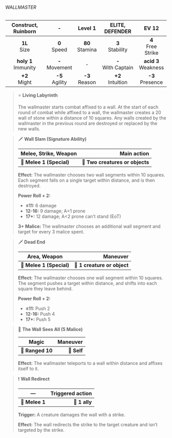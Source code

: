 ###### WALLMASTER

|  Construct, Ruinborn   |         -         |      Level 1      |    ELITE, DEFENDER    |         EV 12          |
|:----------------------:|:-----------------:|:-----------------:|:---------------------:|:----------------------:|
|     **1L**<br>Size     |  **0**<br>Speed   | **80**<br>Stamina |  **3**<br>Stability   |  **4**<br>Free Strike  |
| **holy 1**<br>Immunity | **-**<br>Movement |         -         | **-**<br>With Captain | **acid 3**<br>Weakness |
|    **+2**<br>Might     | **-5**<br>Agility | **-3**<br>Reason  |  **+2**<br>Intuition  |   **-3**<br>Presence   |

> ⭐️ **Living Labyrinth**
> 
> The wallmaster starts combat affixed to a wall. At the start of each round of combat while affixed to a wall, the wallmaster creates a 20 wall of stone within a distance of 10 squares. Any walls created by the wallmaster in the previous round are destroyed or replaced by the new walls.

> 🗡 **Wall Slam (Signature Ability)**
> 
> | **Melee, Strike, Weapon** |                 **Main action** |
> | ------------------------- | -------------------------------:|
> | **📏 Melee 1 (Special)**  | **🎯 Two creatures or objects** |
> 
> **Effect:** The wallmaster chooses two wall segments within 10 squares. Each segment falls on a single target within distance, and is then destroyed.
> 
> **Power Roll + 2:**
> 
> - **≤11:** 6 damage
> - **12-16:** 9 damage; A<1 prone
> - **17+:** 12 damage; A<2 prone can’t stand (EoT)
> 
> **3+ Malice:** The wallmaster chooses an additional wall segment and target for every 3 malice spent.

> 🗡 **Dead End**
> 
> | **Area, Weapon**         |                **Maneuver** |
> | ------------------------ | ---------------------------:|
> | **📏 Melee 1 (Special)** | **🎯 1 creature or object** |
> 
> **Effect:** The wallmaster chooses one wall segment within 10 squares. The segment pushes a target within distance, and shifts into each square they leave behind.
> 
> **Power Roll + 2:**
> 
> - **≤11:** Push 2
> - **12-16:** Push 4
> - **17+:** Push 5

> 🏹 **The Wall Sees All (5 Malice)**
> 
> | **Magic**        | **Maneuver** |
> | ---------------- | ------------:|
> | **📏 Ranged 10** |  **🎯 Self** |
> 
> **Effect:** The wallmaster teleports to a wall within distance and affixes itself to it.

> ❗️ **Wall Redirect**
> 
> | **—**          | **Triggered action** |
> | -------------- | --------------------:|
> | **📏 Melee 1** |        **🎯 1 ally** |
> 
> **Trigger:** A creature damages the wall with a strike.
> 
> **Effect:** The wall redirects the strike to the target creature and isn’t targeted by the strike.

